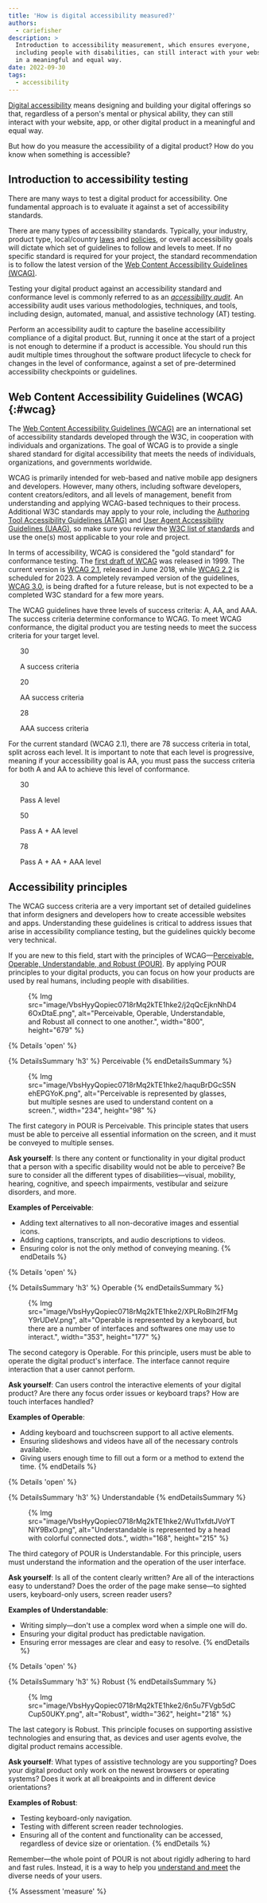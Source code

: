 ```yaml
---
title: 'How is digital accessibility measured?'
authors:
  - cariefisher
description: >
  Introduction to accessibility measurement, which ensures everyone,
  including people with disabilities, can still interact with your website
  in a meaningful and equal way.
date: 2022-09-30
tags:
  - accessibility
---
```


[Digital accessibility](https://www.w3.org/WAI/fundamentals/accessibility-intro/)
means designing and building your digital offerings so that, regardless of a
person's mental or physical ability, they can still interact with your website,
app, or other digital product in a meaningful and equal way. 

But how do you measure the accessibility of a digital product? How do you know
when something is accessible?

## Introduction to accessibility testing

There are many ways to test a digital product for accessibility. One
fundamental approach is to evaluate it against a set of accessibility
standards. 

There are many types of accessibility standards. Typically, your industry,
product type, local/country
[laws](https://www.3playmedia.com/blog/major-accessibility-laws/) and
[policies](https://www.w3.org/WAI/policies/), or overall accessibility goals
will dictate which set of guidelines to follow and levels to meet. If no
specific standard is required for your project, the standard recommendation is
to follow the latest version of the
[Web Content Accessibility Guidelines (WCAG)](#wcag).

Testing your digital product against an accessibility standard and conformance
level is commonly referred to as an
_[accessibility audit](https://www.w3.org/WAI/test-evaluate/)_.
An accessibility audit uses various methodologies, techniques, and tools,
including design, automated, manual, and assistive technology (AT) testing.

Perform an accessibility audit to capture the baseline accessibility compliance
of a digital product. But, running it once at the start of a project is not
enough to determine if a product is accessible. You should run this audit
multiple times throughout the software product lifecycle to check for changes
in the level of conformance, against a set of pre-determined accessibility
checkpoints or guidelines.

## Web Content Accessibility Guidelines (WCAG) {:#wcag}

The [Web Content Accessibility Guidelines (WCAG)](https://www.w3.org/WAI/standards-guidelines/wcag/)
are an international set of accessibility standards developed through the W3C,
in cooperation with individuals and organizations. The goal of WCAG is to
provide a single shared standard for digital accessibility that meets the needs
of individuals, organizations, and governments worldwide.

WCAG is primarily intended for web-based and native mobile app designers and
developers. However, many others, including software developers, content
creators/editors, and all levels of management, benefit from understanding and
applying WCAG-based techniques to their process. Additional W3C standards may
apply to your role, including the
[Authoring Tool Accessibility Guidelines (ATAG)](https://www.w3.org/WAI/standards-guidelines/atag/) and
[User Agent Accessibility Guidelines (UAAG)](https://www.w3.org/WAI/standards-guidelines/uaag/),
so make sure you review the
[W3C list of standards](https://www.w3.org/standards/) and use the one(s) most
applicable to your role and project.

In terms of accessibility, WCAG is considered the "gold standard" for
conformance testing. The
[first draft of WCAG](https://www.w3.org/TR/WAI-WEBCONTENT/) was released in
1999. The current version is [WCAG 2.1](https://www.w3.org/TR/WCAG21/),
released in June 2018, while [WCAG 2.2](https://www.w3.org/TR/WCAG22/) is
scheduled for 2023. A completely revamped version of the guidelines,
[WCAG 3.0](https://www.w3.org/WAI/standards-guidelines/wcag/wcag3-intro/), is
being drafted for a future release, but is not expected to be a completed W3C
standard for a few more years.

The WCAG guidelines have three levels of success criteria: A, AA, and AAA. The
success criteria determine conformance to WCAG. To meet WCAG conformance, the
digital product you are testing needs to meet the success criteria for your
target level.

<ul class="stats">
  <div class="stats__item">
    <p class="stats__figure">
      30
    </p>
    <p>A success criteria</p>
  </div>
  <div class="stats__item">
    <p class="stats__figure">
      20
    </p>
    <p>AA success criteria</p>
  </div>
  <div class="stats__item">
    <p class="stats__figure">
      28
    </p>
    <p>AAA success criteria</p>
  </div>
</ul>

For the current standard (WCAG 2.1), there are 78 success criteria in total,
split across each level. It is important to note that each level is
progressive, meaning if your accessibility goal is AA, you must pass the
success criteria for both A and AA to achieve this level of conformance.

<ul class="stats">
  <div class="stats__item">
    <p class="stats__figure">
      30
    </p>
    <p>Pass A level</p>
  </div>
  <div class="stats__item">
    <p class="stats__figure">
      50
    </p>
    <p>Pass A + AA level</p>
  </div>
  <div class="stats__item">
    <p class="stats__figure">
      78
    </p>
    <p>Pass A + AA + AAA level</p>
  </div>
</ul>

## Accessibility principles

The WCAG success criteria are a very important set of detailed guidelines that
inform designers and developers how to create accessible websites and apps.
Understanding these guidelines is critical to address issues that arise in
accessibility compliance testing, but the guidelines quickly become very technical.

If you are new to this field, start with the principles of
WCAG&mdash;[Perceivable, Operable, Understandable, and Robust (POUR)](https://www.w3.org/WAI/fundamentals/accessibility-principles/).
By applying POUR principles to your digital products, you can focus on how your
products are used by real humans, including people with disabilities. 

<figure class="screenshot">
{% Img src="image/VbsHyyQopiec0718rMq2kTE1hke2/j2qQcEjknNhD46OxDtaE.png", alt="Perceivable, Operable, Understandable, and Robust all connect to one another.", width="800", height="679" %}
</figure>

{% Details 'open' %}

{% DetailsSummary 'h3' %}
Perceivable
{% endDetailsSummary %}

<figure data-float="right">
{% Img src="image/VbsHyyQopiec0718rMq2kTE1hke2/haquBrDGcS5NehEPGYoK.png", alt="Perceivable is represented by glasses, but multiple sesnes are used to understand content on a screen.", width="234", height="98" %}
</figure>

The first category in POUR is Perceivable. This principle states that users
must be able to perceive all essential information on the screen, and it must
be conveyed to multiple senses.

**Ask yourself**: Is there any content or functionality in your digital product
that a person with a specific disability would not be able to perceive? Be sure
to consider all the different types of disabilities—visual, mobility, hearing,
cognitive, and speech impairments, vestibular and seizure disorders, and more.

**Examples of Perceivable**:

* Adding text alternatives to all non-decorative images and essential icons.
* Adding captions, transcripts, and audio descriptions to videos.
* Ensuring color is not the only method of conveying meaning.
{% endDetails %}

{% Details 'open' %}

{% DetailsSummary 'h3' %}
Operable
{% endDetailsSummary %}

<figure data-float="right">
  {% Img src="image/VbsHyyQopiec0718rMq2kTE1hke2/XPLRoBlh2fFMgY9rUDeV.png", alt="Operable is represented by a keyboard, but there are a number of interfaces and softwares one may use to interact.", width="353", height="177" %}
</figure>

The second category is Operable. For this principle, users must be able to
operate the digital product's interface. The interface cannot require
interaction that a user cannot perform.

**Ask yourself**: Can users control the interactive elements of your digital
product? Are there any focus order issues or keyboard traps? How are touch
interfaces handled?

**Examples of Operable**:

* Adding keyboard and touchscreen support to all active elements.
* Ensuring slideshows and videos have all of the necessary controls available.
* Giving users enough time to fill out a form or a method to extend the time.
{% endDetails %}

{% Details 'open' %}

{% DetailsSummary 'h3' %}
Understandable
{% endDetailsSummary %}

<figure data-float="right">
{% Img src="image/VbsHyyQopiec0718rMq2kTE1hke2/Wu11xfdtJVoYTNiY9BxO.png", alt="Understandable is represented by a head with colorful connected dots.", width="168", height="215" %}
</figure>

The third category of POUR is Understandable. For this principle, users must understand the information and the operation of the user interface.

**Ask yourself**: Is all of the content clearly written? Are all of the
interactions easy to understand? Does the order of the page make sense—to
sighted users, keyboard-only users, screen reader users?

**Examples of Understandable**:

* Writing simply—don't use a complex word when a simple one will do.
* Ensuring your digital product has predictable navigation.
* Ensuring error messages are clear and easy to resolve.
{% endDetails %}

{% Details 'open' %}

{% DetailsSummary 'h3' %}
Robust
{% endDetailsSummary %}

<figure data-float="right">
{% Img src="image/VbsHyyQopiec0718rMq2kTE1hke2/6n5u7FVgb5dCCup50UKY.png", alt="Robust", width="362", height="218" %}
</figure>

The last category is Robust. This principle focuses on supporting assistive
technologies and ensuring that, as devices and user agents evolve, the digital
product remains accessible.

**Ask yourself**: What types of assistive technology are you supporting? Does
your digital product only work on the newest browsers or operating systems?
Does it work at all breakpoints and in different device orientations? 

**Examples of Robust**:

* Testing keyboard-only navigation.
* Testing with different screen reader technologies.
* Ensuring all of the content and functionality can be accessed, regardless of device size or orientation.
{% endDetails %}

Remember—the whole point of POUR is not about rigidly adhering to hard and fast
rules. Instead, it is a way to help you
[understand and meet](https://alistapart.com/article/getting-to-the-heart-of-digital-accessibility/)
the diverse needs of your users.

{% Assessment 'measure' %}
